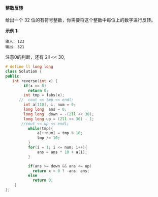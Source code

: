 #### [ 整数反转](https://leetcode-cn.com/problems/reverse-integer/)

给出一个 32 位的有符号整数，你需要将这个整数中每位上的数字进行反转。

**示例 1:**

```
输入: 123
输出: 321
```



注意0的判断，还有 2ll << 30,

```c++
# define ll long long
class Solution {
public:
   int reverse(int x) {
        if(x == 0)
          return 0;
        int tmp = fabs(x);
      //  cout << tmp << endl;
        int a[110], i, num = 0;
        long long  ans = 0;
        long long  down = -(2ll << 30);
        long long up = (2ll << 30) - 1;
       //cout << up << endl;
          while(tmp){
              a[++num] = tmp % 10;
              tmp /= 10;
          }
          for(i = 1; i <= num; i++){
              ans = ans * 10 + a[i];
          }

          if(ans >= down && ans <= up)
            return x < 0 ? -ans: ans;
          else
            return 0;
    }
};
```

